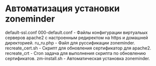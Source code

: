# Автоматизация установки zoneminder
default-ssl.conf 000-default.conf - Файлы конфигурации виртуальых серверов apache2 с настроенным редиректом на https и домашней директорией.
ru_ru.php - Файл для руссификации zoneminder.
recreate_cert.sh - Скрипт для обновления сертификатор для apache2.
recreate_crt - Cron задача для выполнения скрипта по обновлению сертификатов.
zm-install.sh - Автоматическая установка zoneminder.
